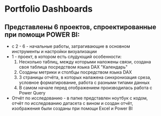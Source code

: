 # Portfolio Dashboards

## Представлены 6 проектов, спроектированные при помощи POWER BI: 

- с 2 - 6 - начальные работы, затрагивающие в основном инструменты и настройки визуализации
- 1 - проект, в котором есть слудующий особенности:
 	1. Несколько таблиц, между которыми наложены связи, создана своя таблица посредством языка DAX "Календарь"
 	2. Созданы метрики и столбцы посредством языка DAX
 	3. 3 страницы отчёта, в которых налажена синхронизация среза, условное форматирование, работа с разными типами данных
 	4. В самом начале перед отображением производилась работа с Power Query
- Отчёт по исследованию - в папке представлен ноутбук с кодом, отчёт по исследованию датасета с вином и создан отчёт, изображения были созданы при помощи Excel и Power BI